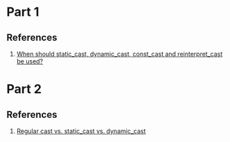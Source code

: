 # Part 1

## References

1. [When should static_cast, dynamic_cast, const_cast and reinterpret_cast be used?](https://stackoverflow.com/questions/332030/when-should-static-cast-dynamic-cast-const-cast-and-reinterpret-cast-be-used)

# Part 2

## References

1. [Regular cast vs. static_cast vs. dynamic_cast](https://stackoverflow.com/questions/28002/regular-cast-vs-static-cast-vs-dynamic-cast)
